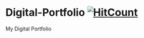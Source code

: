 # Digital-Portfolio [![HitCount](http://hits.dwyl.com/NIKHILDUGAR/Digital-Portfolio.svg)](http://hits.dwyl.com/NIKHILDUGAR/Digital-Portfolio)
My Digital Portfolio
